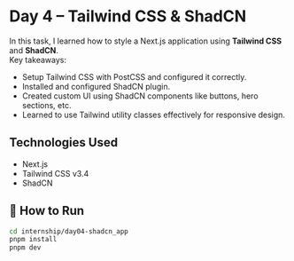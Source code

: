 # Day 4 – Tailwind CSS & ShadCN

In this task, I learned how to style a Next.js application using **Tailwind CSS** and **ShadCN**.  
Key takeaways:

- Setup Tailwind CSS with PostCSS and configured it correctly.
- Installed and configured ShadCN plugin.
- Created custom UI using ShadCN components like buttons, hero sections, etc.
- Learned to use Tailwind utility classes effectively for responsive design.

## Technologies Used
- Next.js
- Tailwind CSS v3.4
- ShadCN

## 🚀 How to Run

```bash
cd internship/day04-shadcn_app
pnpm install
pnpm dev